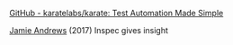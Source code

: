 
[GitHub - karatelabs/karate: Test Automation Made Simple](https://github.com/karatelabs/karate)

[Jamie Andrews](https://sysadvent.blogspot.be/2017/12/day-16-inspec-gives-insight.html)
(2017) Inspec gives insight
